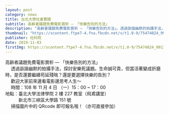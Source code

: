 ```yaml
---
layout: post
category: news
title: 台北大學社會實踐
subtitle: 高齡者議題免費電影賞析 — 「快樂告別的方法」
description: "高齡者議題免費電影賞析 — 「快樂告別的方法」，透過詼諧幽默的拍攝手法，探討安樂死議題。生命誠可貴，但當活著變成折磨時，是否還要繼續苟延殘喘？還是要選擇快樂的告別？歡迎大家前來邊看電影邊思考人生～"
thumbnail: "https://scontent.ftpe7-4.fna.fbcdn.net/v/t1.0-9/75474024_991336457883975_6642659173760761856_n.jpg?_nc_cat=105&_nc_oc=AQleXIU29XgbU0-acyJjurRfMj5IF43idVmjqbbM4z8mb9w3h7Ks_ihsL2t91VhGXjg&_nc_ht=scontent.ftpe7-4.fna&oh=8521462b0a6c2f2edb267a7cfd43917e&oe=5E48FE8A"
publisher: 社科院
date: 2019-11-03
firstImg: https://scontent.ftpe7-4.fna.fbcdn.net/v/t1.0-9/75474024_991336457883975_6642659173760761856_n.jpg?_nc_cat=105&_nc_oc=AQleXIU29XgbU0-acyJjurRfMj5IF43idVmjqbbM4z8mb9w3h7Ks_ihsL2t91VhGXjg&_nc_ht=scontent.ftpe7-4.fna&oh=8521462b0a6c2f2edb267a7cfd43917e&oe=5E48FE8A
---
```

高齡者議題免費電影賞析 — 「快樂告別的方法」<br>
　
透過詼諧幽默的拍攝手法，探討安樂死議題。生命誠可貴，但當活著變成折磨時，是否還要繼續苟延殘喘？還是要選擇快樂的告別？<br>
　
歡迎大家前來邊看電影邊思考人生～<br>
　
時間：108 年 11 月 4 日 （一）15：00 ~ 17：00<br>
地點：臺北大學法律學院 2 樓 227 教室（飛鳶講堂）<br>
　　　新北市三峽區大學路 151 號<br>
　
掃描圖片中的 QRcode 即可報名哦！（亦可直接參加）
